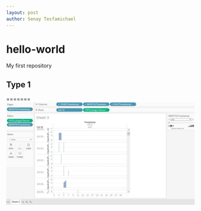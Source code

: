```yaml
---
layout: post
author: Senay Tesfamichael
---
```


# hello-world
My first repository
## Type 1
=======
![headshot](Capture.JPG)

